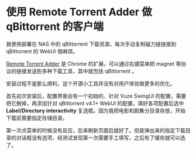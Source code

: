 # 使用 Remote Torrent Adder 做 qBittorrent 的客户端


我使用部署在 NAS 中的 qBittorrent 下载资源，每次手动复制磁力链链接到 qBittorrent 的 WebUI 很麻烦。

[Remote Torrent Adder](https://chrome.google.com/webstore/detail/remote-torrent-adder/oabphaconndgibllomdcjbfdghcmenci?hl=zh-CN) 是 Chrome 的扩展，可以通过右键菜单把 magnet 等协议的链接发送到多种下载工具，其中就包括 qBittorrent 。

安装过程不是那么顺利，这个开源小工具并没有对用户体验做更多的优化。

首先初次安装后，配置界面会有一个初始的、针对 Vuze SwingUI 的配置，需要把它删掉，再添加针对 qBittorrent v4.1+ WebUI 的配置，填好各项配置后选中 **Label/Directory
interactivity** 复选框。因为我把电影和剧集分目录存放，开始下载前需要指定存储目录。

第一次点菜单的时候没有反应，后来刷新页面后就好了。但是弹出来的指定下载目录的对话框没有选项，经测试发现第一次需要手工填写，之后有了缓存就可以选了。

